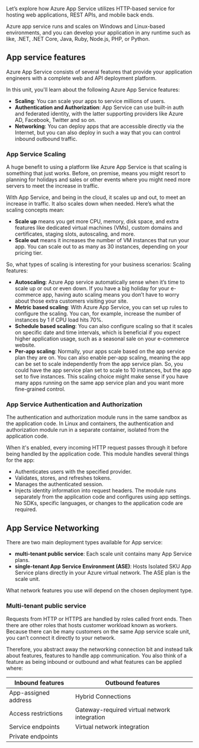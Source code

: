 Let’s explore how Azure App Service utilizes HTTP-based service for hosting web applications, REST APIs, and mobile back ends.

Azure app service runs and scales on Windows and Linux-based environments, and you can develop your application in any runtime such as like, .NET, .NET Core, Java, Ruby, Node.js, PHP, or Python.

## App service features

Azure App Service consists of several features that provide your application engineers with a complete web and API deployment platform.

In this unit, you'll learn about the following Azure App Service features:

- **Scaling**: You can scale your apps to service millions of users.
- **Authentication and Authorization**: App Service can use built-in auth and federated identity, with the latter supporting providers like Azure AD, Facebook, Twitter and so on.
- **Networking**: You can deploy apps that are accessible directly via the Internet, but you can also deploy in such a way that you can control inbound outbound traffic.

### App Service Scaling

A huge benefit to using a platform like Azure App Service is that scaling is something that just works. Before, on premise, means you might resort to planning for holidays and sales or other events where you might need more servers to meet the increase in traffic.

With App Service, and being in the cloud, it scales up and out, to meet an increase in traffic. It also scales down when needed. Here’s what the scaling concepts mean:

- **Scale up** means you get more CPU, memory, disk space, and extra features like dedicated virtual machines (VMs), custom domains and certificates, staging slots, autoscaling, and more.
- **Scale out** means it increases the number of VM instances that run your app. You can scale out to as many as 30 instances, depending on your pricing tier.

So, what types of scaling is interesting for your business scenarios:
Scaling features:

- **Autoscaling**: Azure App service automatically sense when it’s time to scale up or out or even down. If you have a big holiday for your e-commerce app, having auto scaling means you don’t have to worry about those extra customers visiting your site.
- **Metric based scaling**: With Azure App Service, you can set up rules to configure the scaling. You can, for example, increase the number of instances by 1 if CPU load hits 70%.
- **Schedule based scaling**: You can also configure scaling so that it scales on specific date and time intervals, which is beneficial if you expect higher application usage, such as a seasonal sale on your e-commerce website.
- **Per-app scaling**: Normally, your apps scale based on the app service plan they are on. You can also enable per-app scaling, meaning the app can be set to scale independently from the app service plan. So, you could have the app service plan set to scale to 10 instances, but the app set to five instances. This scaling choice might make sense if you have many apps running on the same app service plan and you want more fine-grained control.

### App Service Authentication and Authorization

The authentication and authorization module runs in the same sandbox as the application code. In Linux and containers, the authentication and authorization module run in a separate container, isolated from the application code.

When it's enabled, every incoming HTTP request passes through it before being handled by the application code. This module handles several things for the app:

- Authenticates users with the specified provider.
- Validates, stores, and refreshes tokens.
- Manages the authenticated session.
- Injects identity information into request headers.
  The module runs separately from the application code and configures using app settings. No SDKs, specific languages, or changes to the application code are required.

## App Service Networking

There are two main deployment types available for App service:

- **multi-tenant public service**: Each scale unit contains many App Service plans.
- **single-tenant App Service Environment (ASE)**: Hosts Isolated SKU App Service plans directly in your Azure virtual network. The ASE plan is the scale unit.

What network features you use will depend on the chosen deployment type.

### Multi-tenant public service

Requests from HTTP or HTTPS are handled by roles called front ends. Then there are other roles that hosts customer workload known as workers. Because there can be many customers on the same App service scale unit, you can’t connect it directly to your network.

Therefore, you abstract away the networking connection bit and instead talk about features, features to handle app communication. You also think of a feature as being inbound or outbound and what features can be applied where:

| Inbound features     | Outbound features                            |
| -------------------- | -------------------------------------------- |
| App-assigned address | Hybrid Connections                           |
| Access restrictions  | Gateway-required virtual network integration |
| Service endpoints    | Virtual network integration                  |
| Private endpoints    |                                              |
